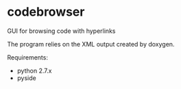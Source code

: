 codebrowser
===========

GUI for browsing code with hyperlinks

The program relies on the XML output created by doxygen.

Requirements:
* python 2.7.x
* pyside


